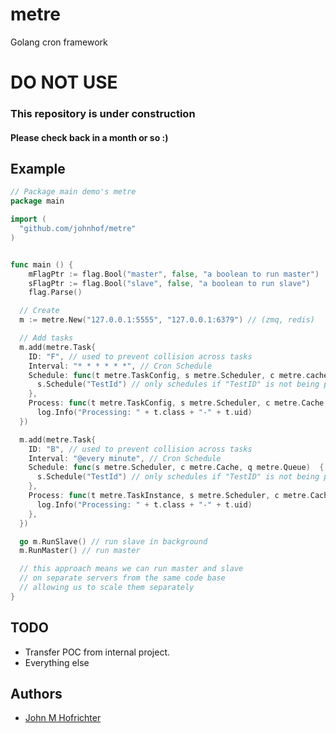 # metre

Golang cron framework

# DO NOT USE
### This repository is under construction
#### Please check back in a month or so :)

## Example

```Go
// Package main demo's metre
package main

import (
  "github.com/johnhof/metre"
)


func main () {
	mFlagPtr := flag.Bool("master", false, "a boolean to run master")
	sFlagPtr := flag.Bool("slave", false, "a boolean to run slave")
	flag.Parse()

  // Create
  m := metre.New("127.0.0.1:5555", "127.0.0.1:6379") // (zmq, redis)

  // Add tasks
  m.add(metre.Task{
    ID: "F", // used to prevent collision across tasks
    Interval: "* * * * * *", // Cron Schedule
    Schedule: func(t metre.TaskConfig, s metre.Scheduler, c metre.cache, q metre.queue)  {
      s.Schedule("TestId") // only schedules if "TestID" is not being processed ("F-TestId" not cached in a processing state)
    },
    Process: func(t metre.TaskConfig, s metre.Scheduler, c metre.Cache, q metre.Queue)  {
      log.Info("Processing: " + t.class + "-" + t.uid)
  })

  m.add(metre.Task{
    ID: "B", // used to prevent collision across tasks
    Interval: "@every minute", // Cron Schedule
    Schedule: func(s metre.Scheduler, c metre.Cache, q metre.Queue)  {
      s.Schedule("TestId") // only schedules if "TestID" is not being processed ("F-TestId" not cached in a processing state)
    },
    Process: func(t metre.TaskInstance, s metre.Scheduler, c metre.Cache, q metre.Queue)  {
      log.Info("Processing: " + t.class + "-" + t.uid)
    },
  })

  go m.RunSlave() // run slave in background
  m.RunMaster() // run master

  // this approach means we can run master and slave
  // on separate servers from the same code base
  // allowing us to scale them separately
}
```

## TODO

- Transfer POC from internal project.
- Everything else

## Authors

- [John M Hofrichter](www.github.com/johnhof)

